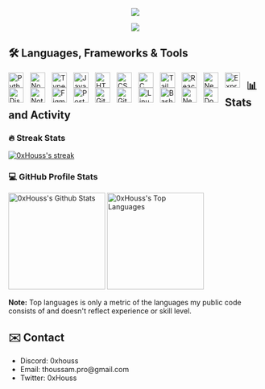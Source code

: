 <p align="center">
  <a href="https://github.com/0xHouss">
        <img src="https://readme-typing-svg.demolab.com/?lines=0xHouss&font=Fira%20Code&center=true&width=440&height=45&vCenter=true&color=f75c7e&pause=10000000000000&size=22" />
  </a>
</p>

<p align="center">
    <!-- Typing SVG by DenverCoder1 - https://github.com/DenverCoder1/readme-typing-svg -->
    <a href="https://github.com/DenverCoder1/readme-typing-svg">
        <img src="https://readme-typing-svg.demolab.com/?lines=Full-Stack%20Developer;5%2B%20years%20of%20coding%20experience;Computer%20science%20student&font=Fira%20Code&center=true&width=440&height=45&color=f75c7e&vCenter=true&pause=1000&size=22" />
    </a>
</p>

## 🛠️ Languages, Frameworks & Tools

<img alt="Python"        align="left" width="30" style="padding-right: 10px;" src="https://cdn.jsdelivr.net/gh/devicons/devicon@latest/icons/python/python-original.svg" />
<img alt="Node.js"       align="left" width="30" style="padding-right: 10px;" src="https://cdn.jsdelivr.net/gh/devicons/devicon@latest/icons/nodejs/nodejs-original.svg" />
<img alt="Typescript"    align="left" width="30" style="padding-right: 10px;" src="https://cdn.jsdelivr.net/gh/devicons/devicon/icons/typescript/typescript-plain.svg"/>
<img alt="Javascript"    align="left" width="30" style="padding-right: 10px;" src="https://cdn.jsdelivr.net/gh/devicons/devicon/icons/javascript/javascript-plain.svg"/>
<img alt="HTML5"         align="left" width="30" style="padding-right: 10px;" src="https://cdn.jsdelivr.net/gh/devicons/devicon@latest/icons/html5/html5-original.svg" />
<img alt="CSS3"          align="left" width="30" style="padding-right: 10px;" src="https://cdn.jsdelivr.net/gh/devicons/devicon@latest/icons/css3/css3-original.svg" />
<img alt="C"             align="left" width="30" style="padding-right: 10px;" src="https://cdn.jsdelivr.net/gh/devicons/devicon@latest/icons/c/c-original.svg" />

<img alt="Tailwind CSS"  align="left" width="30" style="padding-right: 10px;" src="https://cdn.jsdelivr.net/gh/devicons/devicon@latest/icons/tailwindcss/tailwindcss-original.svg" />
<img alt="React"         align="left" width="30" style="padding-right: 10px;" src="https://cdn.jsdelivr.net/gh/devicons/devicon@latest/icons/react/react-original.svg" />
<img alt="Next.js"       align="left" width="30" style="padding-right: 10px;" src="https://cdn.jsdelivr.net/gh/devicons/devicon@latest/icons/nextjs/nextjs-original.svg" />
<img alt="Express"       align="left" width="30" style="padding-right: 10px;" src="https://cdn.jsdelivr.net/gh/devicons/devicon@latest/icons/express/express-original.svg" />
<img alt="Discord.js"    align="left" width="30" style="padding-right: 10px;" src="https://cdn.jsdelivr.net/gh/devicons/devicon@latest/icons/discordjs/discordjs-plain.svg" />

<img alt="Notion"        align="left" width="30" style="padding-right: 10px;" src="https://cdn.jsdelivr.net/gh/devicons/devicon@latest/icons/notion/notion-original.svg" />
<img alt="Figma"         align="left" width="30" style="padding-right: 10px;" src="https://cdn.jsdelivr.net/gh/devicons/devicon@latest/icons/figma/figma-original.svg" />
<img alt="Postman"       align="left" width="30" style="padding-right: 10px;" src="https://cdn.jsdelivr.net/gh/devicons/devicon@latest/icons/postman/postman-original.svg" />
<img alt="GitHub"        align="left" width="30" style="padding-right: 10px;" src="https://cdn.jsdelivr.net/gh/devicons/devicon@latest/icons/github/github-original.svg"  />

<img alt="Git"           align="left" width="30" style="padding-right: 10px;" src="https://cdn.jsdelivr.net/gh/devicons/devicon@latest/icons/git/git-original.svg" />
<img alt="Linux"         align="left" width="30" style="padding-right: 10px;" src="https://cdn.jsdelivr.net/gh/devicons/devicon@latest/icons/linux/linux-original.svg" />
<img alt="Bash"          align="left" width="30" style="padding-right: 10px;" src="https://cdn.jsdelivr.net/gh/devicons/devicon@latest/icons/bash/bash-original.svg" />
<img alt="Neovim"        align="left" width="30" style="padding-right: 10px;" src="https://cdn.jsdelivr.net/gh/devicons/devicon@latest/icons/neovim/neovim-original.svg" />
<img alt="Docker"        align="left" width="30" style="padding-right: 10px;" src="https://cdn.jsdelivr.net/gh/devicons/devicon@latest/icons/docker/docker-plain.svg" />

  <summary><h2>📊 Stats and Activity</h2></summary>

  <h3>🔥 Streak Stats</h3>

  <!-- GitHub Readme Streak Stats - https://github.com/DenverCoder1/github-readme-streak-stats -->
  <p>
    <a href="https://github.com/0xhouss/github-readme-streak-stats">
      <!-- Use https://streak-stats.demolab.com or self-host with your own Vercel app - visit https://git.io/streak-stats for instructions -->
      <img alt="0xHouss's streak" src="https://github-readme-streak-stats-eight.vercel.app/?user=0xhouss&theme=rose_pine&hide_border=true&short_numbers=true"/>
    </a>
  </p>

  <h3>💻 GitHub Profile Stats</h3>

  <!-- https://github.com/anuraghazra/github-readme-stats -->

<a href="https://github.com/anuraghazra/github-readme-stats"><img alt="0xHouss's Github Stats" src="https://denvercoder1-github-readme-stats.vercel.app/api/?username=0xhouss&show_icons=true&include_all_commits=true&count_private=true&theme=rose_pine&hide_border=true" height="192px"/></a>
<a href="https://github.com/anuraghazra/github-readme-stats"><img alt="0xHouss's Top Languages" src="https://denvercoder1-github-readme-stats.vercel.app/api/top-langs/?username=0xhouss&langs_count=8&layout=compact&theme=rose_pine&hide_border=true" height="192px"/></a>

<b>Note:</b> Top languages is only a metric of the languages my public code consists of and doesn't reflect experience or skill level.

## ✉️ Contact

- Discord: 0xhouss
- Email: thoussam.pro@gmail\.com
- Twitter: 0xHouss
